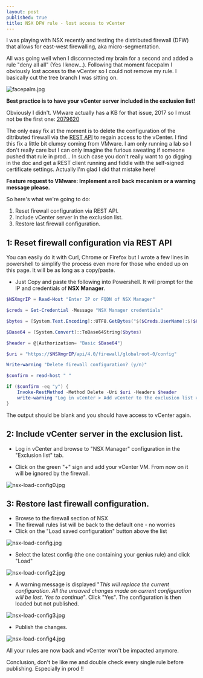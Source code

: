 ```yaml
---
layout: post
published: true
title: NSX DFW rule - lost access to vCenter
---
```

I was playing with NSX recently and testing the distributed firewall (DFW) that allows for east-west firewalling, aka micro-segmentation.

All was going well when I disconnected my brain for a second and added a rule "deny all all" (Yes I know...). Following that moment facepalm I obviously lost access to the vCenter so I could not remove my rule. I basically cut the tree branch I was sitting on.

![facepalm.jpg]({{site.baseurl}}/img/facepalm.jpg)

**Best practice is to have your vCenter server included in the exclusion list!**

Obviously I didn't. VMware actually has a KB for that issue, 2017 so I must not be the first one: [2079620](https://kb.vmware.com/selfservice/microsites/search.do?language=en_US&cmd=displayKC&externalId=2079620)

The only easy fix at the moment is to delete the configuration of the ditributed firewall via the [REST API](https://pubs.vmware.com/NSX-6/topic/com.vmware.ICbase/PDF/nsx_604_api.pdf "vSphere REST API doc (pdf)") to regain access to the vCenter. I find this fix a little bit clumsy coming from VMware. I am only running a lab so I don't really care but I can only imagine the furious sweating if someone pushed that rule in prod... In such case you don't really want to go digging in the doc and get a REST client running and fiddle with the self-signed certificate settings. Actually I'm glad I did that mistake here!

**Feature request to VMware: Implement a roll back mecanism or a warning message please.**

So here's what we're going to do:

1. Reset firewall configuration via REST API.
2. Include vCenter server in the exclusion list.
3. Restore last firewall configuration.

## 1: Reset firewall configuration via REST API

You can easily do it with Curl, Chrome or Firefox but I wrote a few lines in powershell to simplify the process even more for those who ended up on this page. It will be as long as a copy/paste.

- Just Copy and paste the following into Powershell. It will prompt for the IP and credentials of **NSX Manager**.

```Powershell
$NSXmgrIP = Read-Host "Enter IP or FQDN of NSX Manager"

$creds = Get-Credential -Message "NSX Manager credentials"

$bytes = [System.Text.Encoding]::UTF8.GetBytes("$($Creds.UserName):$($Creds.GetNetworkCredential().password)")

$Base64 = [System.Convert]::ToBase64String($bytes)

$header = @{Authorization= "Basic $Base64"}

$uri = "https://$NSXmgrIP/api/4.0/firewall/globalroot-0/config"

Write-warning "Delete firewall configuration? (y/n)"

$confirm = read-host " "

if ($confirm -eq "y") {
    Invoke-RestMethod -Method Delete -Uri $uri -Headers $header
    write-warning "Log in vCenter > Add vCenter to the exclusion list > restore the latest firewall configuration backup > Publish"
}
```

The output should be blank and you should have access to vCenter again.

## 2: Include vCenter server in the exclusion list.

- Log in vCenter and browse to "NSX Manager" configuration in the "Exclusion list" tab.

- Click on the green "+" sign and add your vCenter VM. From now on it will be ignored by the firewall.

![nsx-load-config0.jpg]({{site.baseurl}}/img/nsx-load-config0.jpg)

## 3: Restore last firewall configuration.

- Browse to the firewall section of NSX
- The firewall rules list will be back to the default one - no worries
- Click on the "Load saved configuration" button above the list

![nsx-load-config.jpg]({{site.baseurl}}/img/nsx-load-config.jpg)

- Select the latest config (the one containing your genius rule) and click "Load"

![nsx-load-config2.jpg]({{site.baseurl}}/img/nsx-load-config2.jpg)

- A warning message is displayed "_This will replace the current configuration. All the unsaved changes made on current configuration will be lost. Yes to continue_". Click "Yes". The configuration is then loaded but not published.

![nsx-load-config3.jpg]({{site.baseurl}}/img/nsx-load-config3.jpg)

- Publish the changes.

![nsx-load-config4.jpg]({{site.baseurl}}/img/nsx-load-config4.jpg)

All your rules are now back and vCenter won't be impacted anymore.

Conclusion, don't be like me and double check every single rule before publishing. Especially in prod !!
